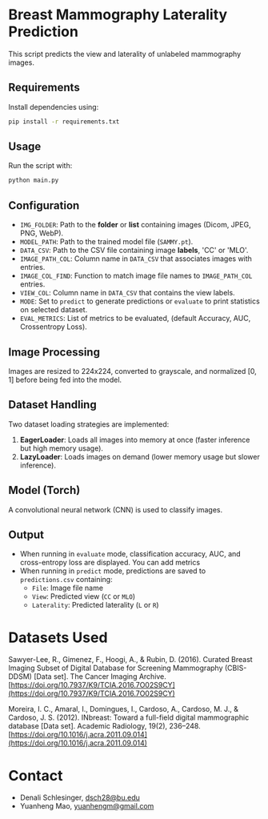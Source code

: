 # Breast Mammography Laterality Prediction

This script predicts the view and laterality of unlabeled mammography images.

## Requirements

Install dependencies using:

```sh
pip install -r requirements.txt
```

## Usage

Run the script with:

```sh
python main.py
```

## Configuration

- `IMG_FOLDER`: Path to the **folder** or **list** containing images (Dicom, JPEG, PNG, WebP).
- `MODEL_PATH`: Path to the trained model file (`SAMMY.pt`).
- `DATA_CSV`: Path to the CSV file containing image **labels**, 'CC' or 'MLO'.
- `IMAGE_PATH_COL`: Column name in `DATA_CSV` that associates images with entries.
- `IMAGE_COL_FIND`: Function to match image file names to `IMAGE_PATH_COL` entries.
- `VIEW_COL`: Column name in `DATA_CSV` that contains the view labels.
- `MODE`: Set to `predict` to generate predictions or `evaluate` to print statistics on selected dataset.
- `EVAL_METRICS`: List of metrics to be evaluated, (default Accuracy, AUC, Crossentropy Loss).

## Image Processing

Images are resized to 224x224, converted to grayscale, and normalized [0, 1] before being fed into the model.

## Dataset Handling

Two dataset loading strategies are implemented:

1. **EagerLoader**: Loads all images into memory at once (faster inference but high memory usage).
2. **LazyLoader**: Loads images on demand (lower memory usage but slower inference).

## Model (Torch)

A convolutional neural network (CNN) is used to classify images.

## Output

- When running in `evaluate` mode, classification accuracy, AUC, and cross-entropy loss are displayed. You can add metrics
- When running in `predict` mode, predictions are saved to `predictions.csv` containing:
  - `File`: Image file name
  - `View`: Predicted view (`CC` or `MLO`)
  - `Laterality`: Predicted laterality (`L` or `R`)

# Datasets Used

Sawyer-Lee, R., Gimenez, F., Hoogi, A., & Rubin, D. (2016). Curated Breast Imaging Subset of Digital Database for Screening Mammography (CBIS-DDSM) [Data set]. The Cancer Imaging Archive. [https://doi.org/10.7937/K9/TCIA.2016.7O02S9CY](https://doi.org/10.7937/K9/TCIA.2016.7O02S9CY)

Moreira, I. C., Amaral, I., Domingues, I., Cardoso, A., Cardoso, M. J., & Cardoso, J. S. (2012). INbreast: Toward a full-field digital mammographic database [Data set]. Academic Radiology, 19(2), 236–248. [https://doi.org/10.1016/j.acra.2011.09.014](https://doi.org/10.1016/j.acra.2011.09.014)

# Contact

- Denali Schlesinger, dsch28@bu.edu
- Yuanheng Mao, yuanhengm@gmail.com
